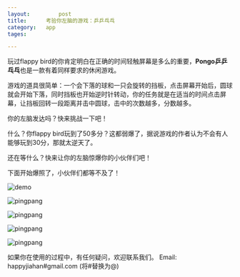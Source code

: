 ```yaml
---
layout: 		post
title:		考验你左脑的游戏：乒乒乓乓
category:	app
tages:		

---
```


玩过flappy bird的你肯定明白在正确的时间轻触屏幕是多么的重要，**Pongo乒乒乓乓**也是一款有着同样要求的休闲游戏。

游戏的道具很简单：一个会下落的球和一只会旋转的挡板，点击屏幕开始后，圆球就会开始下落，同时挡板也开始逆时针转动，你的任务就是在适当的时间点击屏幕，让挡板回转一段距离并击中圆球，击中的次数越多，分数越多。

你的左脑发达吗？快来挑战一下吧！

什么？你flappy bird玩到了50多分？这都弱爆了，据说游戏的作者认为不会有人能够玩到30分，那就太逆天了。

还在等什么？快来让你的左脑惊爆你的小伙伴们吧！

下面开始爆照了，小伙伴们都等不及了！

![demo](../album/demo.gif)

![pingpang](../album/pongo_launch_640_960.png)

![pingpang](../album/pingpang_gameover.png)

![pingpang](../album/pingpang_playing.png)

![pingpang](../album/share_to_friends.png)


如果你在使用的过程中，有任何疑问，欢迎联系我们。
Email:	happyjiahan#gmail.com (将#替换为@)